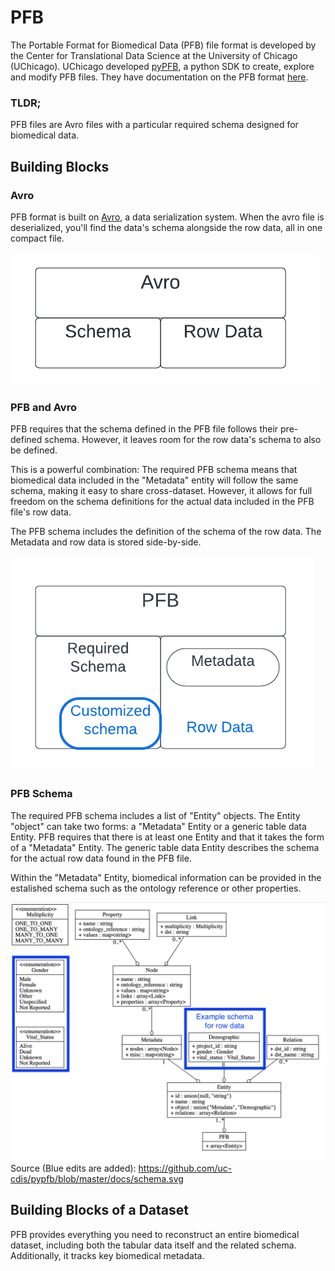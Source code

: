# PFB

The Portable Format for Biomedical Data (PFB) file format is developed by the Center for Translational Data Science at the University of Chicago (UChicago). UChicago developed [pyPFB](https://github.com/uc-cdis/pypfb), a python SDK to create, explore and modify PFB files. They have documentation on the PFB format [here](https://github.com/uc-cdis/pypfb/blob/master/docs/index.md#introduction).

### TLDR;
PFB files are Avro files with a particular required schema designed for biomedical data.


## Building Blocks

### Avro
PFB format is built on [Avro](https://avro.apache.org/docs/), a data serialization system. When the avro file is deserialized, you'll find the data's schema alongside the row data, all in one compact file. 

![An Avro file consists of both a schema and row data.](diagrams/avro.png)

### PFB and Avro

PFB requires that the schema defined in the PFB file follows their pre-defined schema.  However, it leaves room for the row data's schema to also be defined.

This is a powerful combination: The required PFB schema means that biomedical data included in the "Metadata" entity will follow the same schema, making it easy to share cross-dataset. However, it allows for full freedom on the schema definitions for the actual data included in the PFB file's row data. 

The PFB schema includes the definition of the schema of the row data. The Metadata and row data is stored side-by-side. 

![PFB builds on top of Avro and follows the same structure. We have the required schema that leaves room for the customized schema of the particular row data. The schema requires that metadata is included.](diagrams/pfbAsAvro.png)

### PFB Schema

The required PFB schema includes a list of "Entity" objects. The Entity "object" can take two forms: a "Metadata" Entity or a generic table data Entity. PFB requires that there is at least one Entity and that it takes the form of a "Metadata" Entity. The generic table data Entity describes the schema for the actual row data found in the PFB file. 

Within the "Metadata" Entity, biomedical information can be provided in the estalished schema such as the ontology reference or other properties. 

![PFB Required schema with example row data schema. ](diagrams/pfbSchema.png)
Source (Blue edits are added): https://github.com/uc-cdis/pypfb/blob/master/docs/schema.svg


## Building Blocks of a Dataset

PFB provides everything you need to reconstruct an entire biomedical dataset, including both the tabular data itself and the related schema. Additionally, it tracks key biomedical metadata.  
